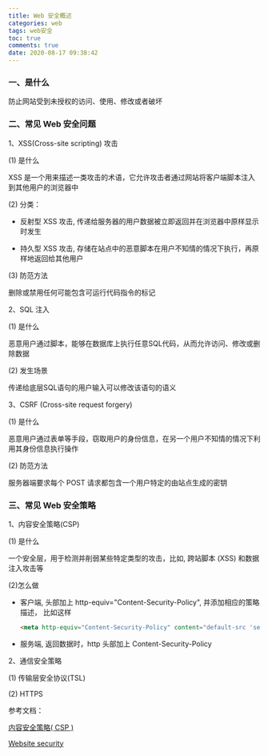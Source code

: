 ```yaml
---
title: Web 安全概述
categories: web
tags: web安全
toc: true
comments: true
date: 2020-08-17 09:38:42
---
```

### 一、是什么

防止网站受到未授权的访问、使用、修改或者破坏

### 二、常见 Web 安全问题

1、XSS(Cross-site scripting) 攻击

(1) 是什么

XSS 是一个用来描述一类攻击的术语，它允许攻击者通过网站将客户端脚本注入到其他用户的浏览器中

(2) 分类：

- 反射型 XSS 攻击, 传递给服务器的用户数据被立即返回并在浏览器中原样显示时发生

- 持久型 XSS 攻击,  存储在站点中的恶意脚本在用户不知情的情况下执行，再原样地返回给其他用户

(3) 防范方法

删除或禁用任何可能包含可运行代码指令的标记

2、SQL 注入

(1) 是什么

恶意用户通过脚本，能够在数据库上执行任意SQL代码，从而允许访问、修改或删除数据

(2) 发生场景

传递给底层SQL语句的用户输入可以修改该语句的语义

3、CSRF (Cross-site request forgery)

(1) 是什么

恶意用户通过表单等手段，窃取用户的身份信息，在另一个用户不知情的情况下利用其身份信息执行操作

(2) 防范方法

服务器端要求每个 POST 请求都包含一个用户特定的由站点生成的密钥


### 三、常见 Web 安全策略

1、内容安全策略(CSP)

(1) 是什么

一个安全层，用于检测并削弱某些特定类型的攻击，比如, 跨站脚本 (XSS) 和数据注入攻击等

(2)怎么做

- 客户端, 头部加上 http-equiv="Content-Security-Policy", 并添加相应的策略描述， 比如这样

  ```html
  <meta http-equiv="Content-Security-Policy" content="default-src 'self'; img-src https://*; child-src 'none';">
  ```

- 服务端, 返回数据时，http 头部加上 Content-Security-Policy

2、通信安全策略

(1) 传输层安全协议(TSL)

(2) HTTPS

参考文档：

[内容安全策略( CSP )](https://developer.mozilla.org/zh-CN/docs/Web/HTTP/CSP)

[Website security](https://developer.mozilla.org/en-US/docs/Learn/Server-side/First_steps/Website_security)